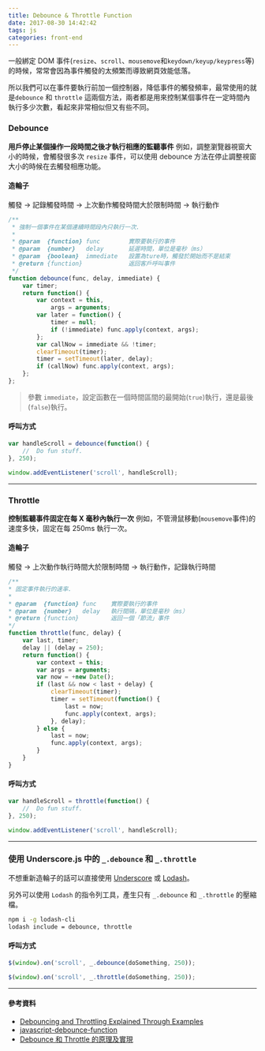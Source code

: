 ```yaml
---
title: Debounce & Throttle Function
date: 2017-08-30 14:42:42
tags: js
categories: front-end
---
```

一般綁定 DOM 事件(`resize`、`scroll`、`mousemove`和`keydown/keyup/keypress`等)的時候，常常會因為事件觸發的太頻繁而導致網頁效能低落。

所以我們可以在事件要執行前加一個控制器，降低事件的觸發頻率，最常使用的就是`debounce` 和 `throttle` 這兩個方法，兩者都是用來控制某個事件在一定時間內執行多少次數，看起來非常相似但又有些不同。
<!-- more -->

### Debounce

__用戶停止某個操作一段時間之後才執行相應的監聽事件__
例如，調整瀏覽器視窗大小的時候，會觸發很多次 `resize` 事件，可以使用 debounce 方法在停止調整視窗大小的時候在去觸發相應功能。


#### 造輪子

<div class="tip">
    觸發 -> 記錄觸發時間 -> 上次動作觸發時間大於限制時間 -> 執行動作
</div>


``` js
/**
 * 強制一個事件在某個連續時間段內只執行一次.
 *
 * @param  {function} func        實際要執行的事件
 * @param  {number}   delay       延遲時間，單位是毫秒（ms）
 * @param  {boolean}  immediate   設置為ture時，觸發於開始而不是結束
 * @return {function}             返回客戶呼叫事件
 */
function debounce(func, delay, immediate) {
    var timer;
    return function() {
        var context = this,
            args = arguments;
        var later = function() {
            timer = null;
            if (!immediate) func.apply(context, args);
        };
        var callNow = immediate && !timer;
        clearTimeout(timer);
        timer = setTimeout(later, delay);
        if (callNow) func.apply(context, args);
    };
};
```
> 參數 `immediate`，設定函數在一個時間區間的最開始(`true`)執行，還是最後(`false`)執行。



#### 呼叫方式
``` js
var handleScroll = debounce(function() {
	//  Do fun stuff​.
}, 250);

window.addEventListener('scroll', handleScroll);
```

---------------------------------------

### Throttle

__控制監聽事件固定在每 X 毫秒內執行一次__
例如，不管滑鼠移動(`mousemove`事件)的速度多快，固定在每 250ms 執行一次。

#### 造輪子

<div class="tip">
觸發 -> 上次動作執行時間大於限制時間 -> 執行動作，記錄執行時間
</div>

``` js
/**
* 固定事件執行的速率.
*
* @param  {function} func    實際要執行的事件
* @param  {number}   delay   執行間隔，單位是毫秒（ms）
* @return {function}         返回一個「節流」事件
*/
function throttle(func, delay) {
    var last, timer;
    delay || (delay = 250);
    return function() {
        var context = this;
        var args = arguments;
        var now = +new Date();
        if (last && now < last + delay) {
            clearTimeout(timer);
            timer = setTimeout(function() {
                last = now;
                func.apply(context, args);
            }, delay);
        } else {
            last = now;
            func.apply(context, args);
        }
    }
}
```

#### 呼叫方式
``` js
var handleScroll = throttle(function() {
	//  Do fun stuff​.
}, 250);

window.addEventListener('scroll', handleScroll);
```

---------------------------------------

### 使用 Underscore.js 中的 `_.debounce` 和 `_.throttle`


不想重新造輪子的話可以直接使用 [Underscore](http://underscorejs.org/) 或 [Lodash](https://lodash.com/)。

另外可以使用 `Lodash` 的指令列工具，產生只有 `_.debounce` 和 `_.throttle` 的壓縮檔。

```bash
npm i -g lodash-cli
lodash include = debounce, throttle
```

#### 呼叫方式
```js
$(window).on('scroll', _.debounce(doSomething, 250));

$(window).on('scroll', _.throttle(doSomething, 250));
```

---------------------------------------

#### 參考資料
* [Debouncing and Throttling Explained Through Examples](https://css-tricks.com/debouncing-throttling-explained-examples/)
* [javascript-debounce-function](https://davidwalsh.name/javascript-debounce-function)
* [Debounce 和 Throttle 的原理及實現](http://hackll.com/2015/11/19/debounce-and-throttle/)
